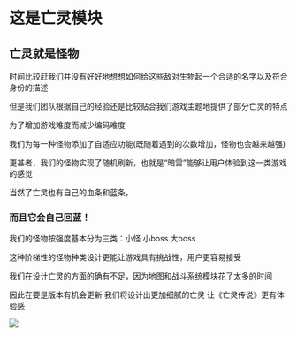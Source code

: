 # 这是亡灵模块

## 亡灵就是怪物
时间比较赶我们并没有好好地想想如何给这些敌对生物起一个合适的名字以及符合身份的描述

但是我们团队根据自己的经验还是比较贴合我们游戏主题地提供了部分亡灵的特点

为了增加游戏难度而减少编码难度

我们为每一种怪物添加了自适应功能(既随着遇到的次数增加，怪物也会越来越强)

更甚者，我们的怪物实现了随机刷新，也就是“暗雷”能够让用户体验到这一类游戏的感觉

当然了亡灵也有自己的血条和蓝条，
### 而且它会自己回蓝！

我们的怪物按强度基本分为三类：小怪 小boss 大boss

这种阶梯性的怪物种类设计更能让游戏具有挑战性，用户更容易接受

我们在设计亡灵的方面的确有不足，因为地图和战斗系统模块花了太多的时间

因此在要是版本有机会更新 我们将设计出更加细腻的亡灵 让《亡灵传说》更有体验感

![](\LG\1558401151(1).jpg)